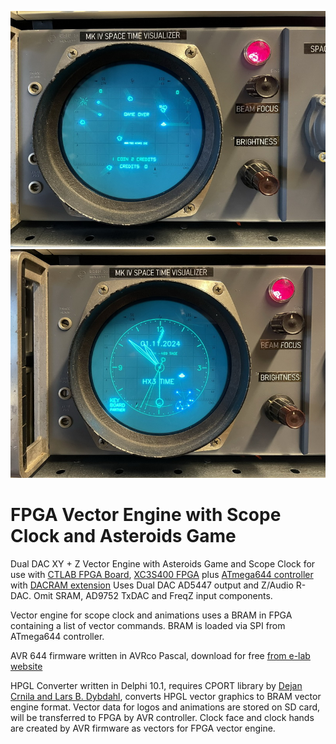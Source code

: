 ![GitHub Logo](https://github.com/keyboardpartner/FPGA-Vector-Engine/blob/main/ast_clk_1.jpg)
![GitHub Logo](https://github.com/keyboardpartner/FPGA-Vector-Engine/blob/main/ast_clk_2.jpg)

# FPGA Vector Engine with Scope Clock and Asteroids Game

Dual DAC XY + Z Vector Engine with Asteroids Game and Scope Clock for use with [CTLAB FPGA Board](https://www.sn7400.de/ctlab/), [XC3S400 FPGA](https://www.sn7400.de/ctlab/Schematics/schem_FPGA-IO.pdf) plus [ATmega644 controller](https://www.sn7400.de/ctlab/Schematics/schem_FPGA-MC.pdf) with [DACRAM extension](https://www.sn7400.de/ctlab/Schematics/schem_FPGA-DACRAM.pdf)
Uses Dual DAC AD5447 output and Z/Audio R-DAC. Omit SRAM, AD9752 TxDAC and FreqZ input components.

Vector engine for scope clock and animations uses a BRAM in FPGA containing a list of vector commands. BRAM is loaded via SPI from ATmega644 controller.

AVR 644 firmware written in AVRco Pascal, download for free [from e-lab website](https://www.e-lab.de/downloads/AVRco/rev4/index.html)

HPGL Converter written in Delphi 10.1, requires CPORT library by [Dejan Crnila and Lars B. Dybdahl](https://sourceforge.net/projects/comport/), converts HPGL vector graphics to BRAM vector engine format. Vector data for logos and animations are stored on SD card, will be transferred to FPGA by AVR controller. Clock face and clock hands are created by AVR firmware as vectors for FPGA vector engine.

